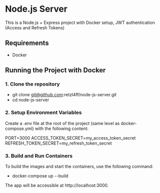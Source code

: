 # Node.js Server

This is a Node.js + Express project with Docker setup, JWT authentication (Access and Refresh Tokens)

## Requirements

- Docker

## Running the Project with Docker

### 1. Clone the repository

* git clone git@github.com:retzl4ff/node-js-server.git
* cd node-js-server

### 2. Setup Environment Variables
Create a .env file at the root of the project (same level as docker-compose.yml) with the following content:

PORT=3000
ACCESS_TOKEN_SECRET=my_access_token_secret
REFRESH_TOKEN_SECRET=my_refresh_token_secret

### 3. Build and Run Containers
To build the images and start the containers, use the following command:

* docker-compose up --build

The app will be accessible at http://localhost:3000.
